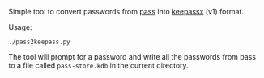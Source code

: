 Simple tool to convert passwords from [pass](http://www.passwordstore.org/)
into [keepassx](http://www.keepassx.org/) (v1) format.

Usage:

```
./pass2keepass.py
```

The tool will prompt for a password and write all the passwords from pass to a
file called `pass-store.kdb` in the current directory.
